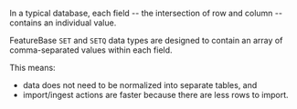 In a typical database, each field -- the intersection of row and column -- contains an individual value.

FeatureBase `SET` and `SETQ` data types are designed to contain an array of comma-separated values within each field.

This means:
* data does not need to be normalized into separate tables, and
* import/ingest actions are faster because there are less rows to import.
